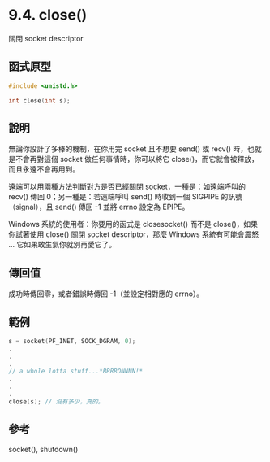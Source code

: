 # 9.4. close()

關閉 socket descriptor

## 函式原型

```c
#include <unistd.h>

int close(int s);
```

## 說明

無論你設計了多棒的機制，在你用完 socket 且不想要 send() 或 recv() 時，也就是不會再對這個 socket 做任何事情時，你可以將它 close()，而它就會被釋放，而且永遠不會再用到。

遠端可以用兩種方法判斷對方是否已經關閉 socket，一種是：如遠端呼叫的 recv() 傳回 0；另一種是：若遠端呼叫 send() 時收到一個 SIGPIPE 的訊號（signal），且 send() 傳回 -1 並將 errno 設定為 EPIPE。

Windows 系統的使用者：你要用的函式是 closesocket() 而不是 close()，如果你試著使用 close() 關閉 socket descriptor，那麼 Windows 系統有可能會震怒 ... 它如果敢生氣你就別再愛它了。

## 傳回值

成功時傳回零，或者錯誤時傳回 -1（並設定相對應的 errno）。

## 範例

```c
s = socket(PF_INET, SOCK_DGRAM, 0);
.
.
.
// a whole lotta stuff...*BRRRONNNN!*
.
.
.
close(s); // 沒有多少，真的。
```

## 參考

socket(), shutdown()
